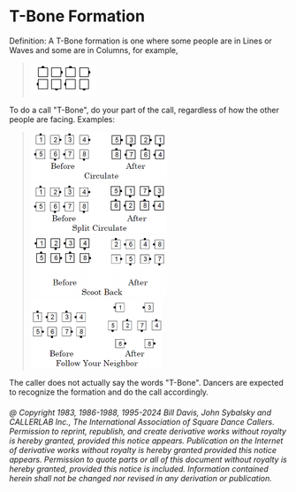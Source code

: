 
# T-Bone Formation

Definition: A T-Bone formation is one where some people
are in Lines or Waves and some are in Columns, for example,

> 
> ![alt](t_bone_0.png)
> 

To do a call "T-Bone", do your part of the call, regardless of
how the other people are facing. Examples:

> 
> ![alt](t_bone_1.png)  
> ![alt](t_bone_2.png)  
> ![alt](t_bone_3.png)  
> ![alt](t_bone_4.png)  
> 

The caller does not actually say the words "T-Bone".
Dancers are expected to recognize the formation and
do the call accordingly.

###### @ Copyright 1983, 1986-1988, 1995-2024 Bill Davis, John Sybalsky and CALLERLAB Inc., The International Association of Square Dance Callers. Permission to reprint, republish, and create derivative works without royalty is hereby granted, provided this notice appears. Publication on the Internet of derivative works without royalty is hereby granted provided this notice appears. Permission to quote parts or all of this document without royalty is hereby granted, provided this notice is included. Information contained herein shall not be changed nor revised in any derivation or publication.
